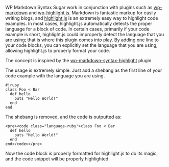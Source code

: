 WP Markdown Syntax Sugar work in conjunction with plugins such as [wp-markdown](http://wordpress.org/extend/plugins/wp-markdown/)
and [wp-highlight.js](http://wordpress.org/extend/plugins/wp-highlightjs/). Markdown is fantastic markup for easily
writing blogs, and [highlight.js](http://softwaremaniacs.org/soft/highlight/en/) is an extremely easy way to highlight
code examples. In most cases, highlight.js automatically detects the proper language for a block of code. In certain
cases, primarily if your code example is short, highlight.js could improperly detect the language that you are using;
that is where this plugin comes into play. By adding one line to your code blocks, you can explicitly set the language
that you are using, allowing highlight.js to properly format your code.

The concept is inspired by the [wp-markdown-syntax-highlight](https://github.com/spjwebster/wp-markdown-syntax-highlight)
plugin.

The usage is extremely simple. Just add a shebang as the first line of your code example with the language you are using.

    #!ruby
    class Foo < Bar
      def hello
        puts "Hello World!"
      end
    end

The shebang is removed, and the code is outputted as:

    <pre><code class="language-ruby">class Foo < Bar
      def hello
        puts "Hello World!"
      end
    end</code></pre>

Now the code block is properly formatted for highlight.js to do its magic, and the code snippet will be properly
highlighted.

